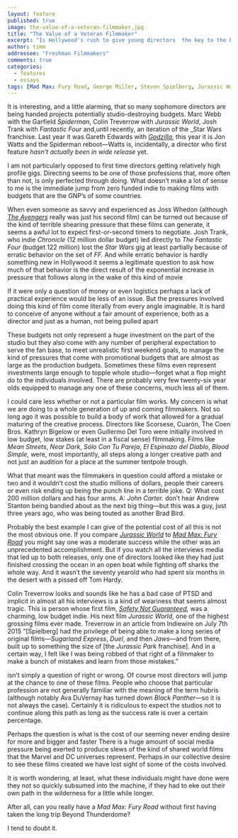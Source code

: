 ```yaml
---
layout: feature
published: true
image: the-value-of-a-veteran-filmmaker.jpg
title: "The Value of a Veteran Filmmaker"
excerpt: "Is Hollywood's rush to give young directors  the key to the blockbuster kingdom robbing them of their chance to grow as artists?"
author: timm
addressee: "Freshman Filmmakers"
comments: true
categories:
  - features
  - essays
tags: [Mad Max: Fury Road, George Miller, Steven Spielberg, Jurassic World, Colin Trevorrow, The Amazing Spider-man, Andrew Garfield, Marc Webb]
---
```

It is interesting, and a little alarming, that so many sophomore directors are being handed projects  potentially studio-destroying budgets. Marc Webb with the Garfield _Spiderman_, Colin Treverrow with _Jurassic World_, Josh Trank with _Fantastic Four_ and,until recently, an iteration of the _Star Wars franchise. Last year it was Gareth Edwards with [_Godzilla_](http://www.dearcastandcrew.com/content/2014/5/16/godzilla.html), this year it is Jon Watts and the Spiderman reboot—Watts is, incidentally, a director who first feature _hasn’t actually been in wide release_ yet. 

I am not particularly opposed to first time directors getting relatively high profile gigs. Directing seems to be one of those professions that, more often than not, is only perfected through doing. What doesn’t make a lot of sense to me is the immediate jump from zero funded indie to making films with budgets that are the GNP’s of some countries. 

When even someone as savvy and experienced as Joss Whedon (although _[The Avengers](http://www.dearcastandcrew.com/content/2012/5/11/the-avengers.html)_ really was just his second film) can be turned out because of the kind of terrible shearing pressure that these films can generate, it seems a awful lot to expect first-or-second timers to negotiate. Josh Trank, who indie _Chronicle_ (12 million dollar budget) led directly to _The Fantastic Four_ (budget 122 million) lost the _Star Wars_ gig at least partially because of erratic behavior on the set of _FF._  And while erratic behavior is hardly something new in Hollywood it seems a legitimate question to ask how much of that behavior is the direct result of the exponential increase in pressure that follows along in the wake of this kind of movie

If it were only a question of money or even logistics perhaps a lack of practical experience would be less of an issue. But the pressures involved doing this kind of film come literally from every angle imaginable. It is hard to conceive of anyone without a fair amount of experience, both as a director and just as a human, not being pulled apart



These budgets not only represent a huge investment on the part of the studio but they also come with any number of peripheral expectation to serve the fan base, to meet unrealistic first weekend goals, to manage the kind of pressures that come with promotional budgets that are almost as large as the production budgets. Sometimes these films even represent investments large enough to topple whole studio—forget what a flop might do to the individuals involved. There are probably very few twenty-six year olds equipped to manage any one of these concerns, much less all of them.

I could care less whether or not a particular film works. My concern is what we are doing to a whole generation of up and coming filmmakers. Not so long ago it was possible to build a body of work that allowed for a gradual maturing of the creative process. Directors like Scorsese, Cuarón, The Coen Bros. Kathryn Bigelow or even Guillermo Del Toro were initially involved in low budget, low stakes (at least in a fiscal sense) filmmaking. Films like _Mean Streets_, _Near Dark_, _Sólo Con Tu Pareja_, _El Espinazo del Diablo_, _Blood Simple,_ were, most importantly, all steps along a longer creative path and not just an audition for a place at the summer tentpole trough.

What that meant was the filmmakers in question could afford a mistake or two and it wouldn’t cost the studio millions of dollars, people their careers or even risk ending up being the punch line in a terrible joke. Q: What cost 200 million dollars and has four arms. A: _John Carter._  don’t hear Andrew Stanton being bandied about as the next big thing—but this was a guy, just three years ago, who was being touted as another Brad Bird.

Probably the best example I can give of the potential cost of all this is not the most obvious one. If you compare _[Jurassic World](http://www.dearcastandcrew.com/content/2015/6/12/jurassic-world.html)_ to _[Mad Max: Fury Road](http://www.dearcastandcrew.com/content/2015/5/20/mad-max-fury-road.html)_ you might say one was a moderate success while the other was an unprecedented accomplishment. But if you watch all the interviews media that led up to both releases, only one of directors looked like they had just finished crossing the ocean in an open boat while fighting off sharks the whole way. And it wasn’t the seventy yearold who had spent six months in the desert with a pissed off Tom Hardy.

Colin Treverrow looks and sounds like he has a bad case of PTSD and implicit in almost all his interviews is a kind of weariness that seems almost tragic. This is person whose first film, _[Safety Not Guaranteed](http://www.dearcastandcrew.com/content/2013/3/13/safety-not-guaranteed.html)_, was a charming, low budget indie. His next film _Jurassic World_,  one of the highest grossing films ever made. Treverrow in an article from Indiewire on July 7th  2015 “[Spielberg] had the privilege of being able to make a long series of original films—_Sugarland Express_,  _Duel_, and then _Jaws_—and from there, built up to something the size of [the _Jurassic Park_ franchise]. And in a certain way, I felt like I was being robbed of that right of a filmmaker to make a bunch of mistakes and learn from those mistakes.”

 isn’t simply a question of right or wrong. Of course most directors will jump at the chance to one of these films. People who choose that particular profession are not generally familiar with the meaning of the term hubris (although notably Ava DuVernay has turned down _Black Panther_—so it is not always the case). Certainly it is ridiculous to expect the studios not to continue along this path as long as the success rate is over a certain percentage.

Perhaps the question is what is the cost of our seeming never ending desire for more and bigger and faster There is a huge amount of social media pressure being exerted to produce slews of the kind of shared world films that the Marvel and DC universes represent. Perhaps in our collective desire to see these films created we have lost sight of some of the costs involved. 

It is worth wondering, at least, what these individuals might have done were they not so quickly subsumed into the machine, if they had to eke out their own path in the wilderness for a little while longer. 

After all, can you really have a _Mad Max: Fury Road_ without first having taken the long trip Beyond Thunderdome? 

I tend to doubt it.